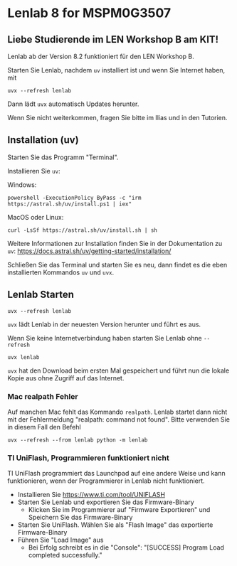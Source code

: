 # Lenlab 8 for MSPM0G3507

## Liebe Studierende im LEN Workshop B am KIT!

Lenlab ab der Version 8.2 funktioniert für den LEN Workshop B.

Starten Sie Lenlab, nachdem `uv` installiert ist und wenn Sie Internet haben, mit 

```shell
uvx --refresh lenlab
```

Dann lädt `uvx` automatisch Updates herunter.

Wenn Sie nicht weiterkommen, fragen Sie bitte im Ilias und in den Tutorien.

## Installation (uv)

Starten Sie das Programm "Terminal".

Installieren Sie `uv`:

Windows:

```shell
powershell -ExecutionPolicy ByPass -c "irm https://astral.sh/uv/install.ps1 | iex"
```

MacOS oder Linux:

```shell
curl -LsSf https://astral.sh/uv/install.sh | sh
```

Weitere Informationen zur Installation finden Sie in der Dokumentation zu `uv`:
https://docs.astral.sh/uv/getting-started/installation/

Schließen Sie das Terminal und starten Sie es neu, dann findet es die eben installierten Kommandos `uv` und `uvx`.

## Lenlab Starten

```shell
uvx --refresh lenlab
```

`uvx` lädt Lenlab in der neuesten Version herunter und führt es aus.

Wenn Sie keine Internetverbindung haben starten Sie Lenlab ohne `--refresh`

```shell
uvx lenlab
```

`uvx` hat den Download beim ersten Mal gespeichert und führt nun die lokale Kopie aus ohne Zugriff auf das Internet.

### Mac realpath Fehler

Auf manchen Mac fehlt das Kommando `realpath`. Lenlab startet dann nicht mit der Fehlermeldung
"realpath: command not found". Bitte verwenden Sie in diesem Fall den Befehl

```shell
uvx --refresh --from lenlab python -m lenlab
```

### TI UniFlash, Programmieren funktioniert nicht

TI UniFlash programmiert das Launchpad auf eine andere Weise und kann funktionieren,
wenn der Programmierer in Lenlab nicht funktioniert.

- Installieren Sie https://www.ti.com/tool/UNIFLASH
- Starten Sie Lenlab und exportieren Sie das Firmware-Binary
  - Klicken Sie im Programmierer auf "Firmware Exportieren" und Speichern Sie das Firmware-Binary
- Starten Sie UniFlash. Wählen Sie als "Flash Image" das exportierte Firmware-Binary
- Führen Sie "Load Image" aus
  - Bei Erfolg schreibt es in die "Console": "\[SUCCESS\] Program Load completed successfully."

